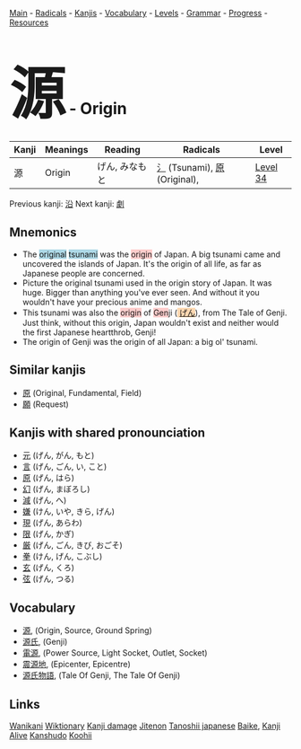 <style> bigfont {font-size: 100px}</style>
[Main](../README.md) -
[Radicals](../radicals.md) -
[Kanjis](../kanjis.md) -
[Vocabulary](../vocabulary.md) -
[Levels](../levels.md) -
[Grammar](../grammar.md) - 
[Progress](../progress.md) -
[Resources](../resources.md)
# <bigfont> 源</bigfont> - Origin 

| Kanji | Meanings | Reading | Radicals | Level |
| --- | --- | --- | --- | --- |
| 源 | Origin | げん, みなもと | [氵](../radicals/氵.md) (Tsunami), [原](../radicals/原.md) (Original),  | [Level 34](../levels/wk_level34.md) |

Previous kanji: [沿](沿.md) Next kanji: [劇](劇.md) 

## Mnemonics
 * The <span style="background-color:#ADD8E6"> original</span> <span style="background-color:#ADD8E6"> tsunami</span> was the <span style="background-color:#ffcccb"> origin</span> of Japan. A big tsunami came and uncovered the islands of Japan. It's the origin of all life, as far as Japanese people are concerned.
* Picture the original tsunami used in the origin story of Japan. It was huge. Bigger than anything you've ever seen. And without it you wouldn't have your precious anime and mangos.
* This tsunami was also the <span style="background-color:#ffcccb"> origin</span> of <span style="background-color:#ffcccb"> Gen</span>ji (<span style="background-color:#fed8b1"> [げん](https://jisho.org/search/げん)</span>), from The Tale of Genji. Just think, without this origin, Japan wouldn't exist and neither would the first Japanese heartthrob, Genji!
* The origin of Genji was the origin of all Japan: a big ol' tsunami.


## Similar kanjis
 * [原](原.md) (Original, Fundamental, Field)
* [願](願.md) (Request)



## Kanjis with shared pronounciation
 * [元](元.md) (げん, がん, もと)
* [言](言.md) (げん, ごん, い, こと)
* [原](原.md) (げん, はら)
* [幻](幻.md) (げん, まぼろし)
* [減](減.md) (げん, へ)
* [嫌](嫌.md) (けん, いや, きら, げん)
* [現](現.md) (げん, あらわ)
* [限](限.md) (げん, かぎ)
* [厳](厳.md) (げん, ごん, きび, おごそ)
* [拳](拳.md) (けん, げん, こぶし)
* [玄](玄.md) (げん, くろ)
* [弦](弦.md) (げん, つる)



## Vocabulary
 * [源](../vocabulary/源.md), (Origin, Source, Ground Spring)
* [源氏](../vocabulary/源.md), (Genji)
* [電源](../vocabulary/源.md), (Power Source, Light Socket, Outlet, Socket)
* [震源地](../vocabulary/源.md), (Epicenter, Epicentre)
* [源氏物語](../vocabulary/源.md), (Tale Of Genji, The Tale Of Genji)




## Links 


[Wanikani](https://www.wanikani.com/kanji/源)
[Wiktionary](https://en.wiktionary.org/wiki/源)
[Kanji damage](http://www.kanjidamage.com/kanji/search?utf8=✓&q=源)
[Jitenon](https://jitenon.com/kanji/源)
[Tanoshii japanese](https://www.tanoshiijapanese.com/dictionary/kanji.cfm?k=源)
[Baike](https://baike.baidu.com/item/源),
[Kanji Alive](https://app.kanjialive.com/源)
[Kanshudo](https://www.kanshudo.com/searchmn?q=源)
[Koohii](https://kanji.koohii.com/study/kanji/源)
